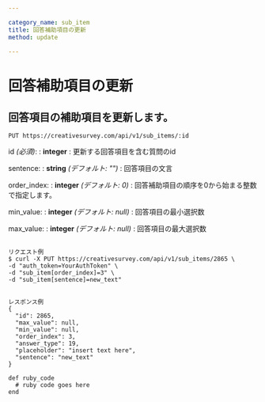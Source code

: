 ```yaml
---

category_name: sub_item
title: 回答補助項目の更新
method: update

---
```


# 回答補助項目の更新

## 回答項目の補助項目を更新します。

`PUT https://creativesurvey.com/api/v1/sub_items/:id`

id _(必須)_:
: __integer__
: 更新する回答項目を含む質問のid

sentence:
: __string__ _(デフォルト: "")_
: 回答項目の文言

order_index:
: __integer__ _(デフォルト: 0)_
: 回答補助項目の順序を0から始まる整数で指定します。

min_value:
: __integer__ _(デフォルト: null)_
: 回答項目の最小選択数

max_value:
: __integer__ _(デフォルト: null)_
: 回答項目の最大選択数

~~~

リクエスト例
$ curl -X PUT https://creativesurvey.com/api/v1/sub_items/2865 \
-d "auth_token=YourAuthToken" \
-d "sub_item[order_index]=3" \
-d "sub_item[sentence]=new_text"


レスポンス例
{
  "id": 2865,
  "max_value": null,
  "min_value": null,
  "order_index": 3,
  "answer_type": 19,
  "placeholder": "insert text here",
  "sentence": "new_text"
}

~~~

~~~
def ruby_code
  # ruby code goes here
end
~~~


